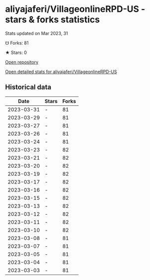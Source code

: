 # aliyajaferi/VillageonlineRPD-US - stars & forks statistics

Stats updated on Mar 2023, 31

☋ Forks: 81

★ Stars: 0

[Open repository](https://github.com/aliyajaferi/VillageonlineRPD-US)

[Open detailed stats for aliyajaferi/VillageonlineRPD-US](https://reviewgithub.com/rep/aliyajaferi/VillageonlineRPD-US)

## Historical data
| Date | Stars | Forks |
|------|-------|-------|
| 2023-03-31 | - | 81 | 
| 2023-03-29 | - | 81 | 
| 2023-03-27 | - | 81 | 
| 2023-03-26 | - | 81 | 
| 2023-03-24 | - | 81 | 
| 2023-03-23 | - | 82 | 
| 2023-03-21 | - | 82 | 
| 2023-03-20 | - | 82 | 
| 2023-03-19 | - | 82 | 
| 2023-03-17 | - | 82 | 
| 2023-03-16 | - | 82 | 
| 2023-03-15 | - | 82 | 
| 2023-03-13 | - | 82 | 
| 2023-03-12 | - | 82 | 
| 2023-03-11 | - | 82 | 
| 2023-03-10 | - | 82 | 
| 2023-03-08 | - | 81 | 
| 2023-03-07 | - | 81 | 
| 2023-03-05 | - | 81 | 
| 2023-03-04 | - | 81 | 
| 2023-03-03 | - | 81 | 

